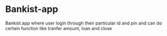 # Bankist-app
Bankist app where user login through their particular id and pin and can do certain function like tranfer amount, loan and close
